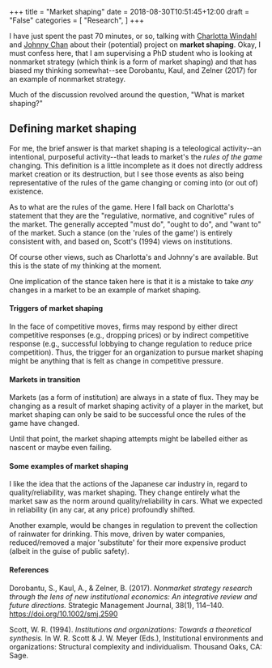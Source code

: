 +++
title = "Market shaping"
date = 2018-08-30T10:51:45+12:00
draft = "False"
categories = [ 
	"Research", 
	]
+++

I have just spent the past 70 minutes, or so, talking with [Charlotta
Windahl](https://scholar.google.com/citations?user=OZ-0drUAAAAJ) and
[Johnny Chan](https://scholar.google.com/citations?user=b5k1364AAAAJ)
about their (potential) project on **market shaping**. Okay, I must
confess here, that I am supervising a PhD student who is looking at
nonmarket strategy (which think is a form of market shaping) and that
has biased my thinking somewhat--see Dorobantu, Kaul, and Zelner
(2017) for an example of nonmarket strategy.

Much of the discussion revolved around the question, "What is market
shaping?"

## Defining market shaping

For me, the brief answer is that market shaping is a teleological
activity--an intentional, purposeful activity--that leads to market's
the *rules of the game* changing. This definition is a little
incomplete as it does not directly address market creation or its
destruction, but I see those events as also being representative of
the rules of the game changing or coming into (or out of) existence.

As to what are the rules of the game. Here I fall back on Charlotta's
statement that they are the "regulative, normative, and cognitive"
rules of the market. The generally accepted "must do", "ought to do",
and "want to" of the market. Such a stance (on the 'rules of the
game') is entirely consistent with, and based on, Scott's (1994) views
on institutions.

Of course other views, such as Charlotta's and Johnny's are available.
But this is the state of my thinking at the moment.

One implication of the stance taken here is that it is a mistake to
take *any* changes in a market to be an example of market shaping. 

#### Triggers of market shaping

In the face of competitive moves, firms may respond by either direct
competitive responses (e.g., dropping prices) or by indirect
competitive response (e.g., successful lobbying to change regulation
to reduce price competition). Thus, the trigger for an organization to
pursue market shaping might be anything that is felt as change in
competitive pressure.

#### Markets in transition

Markets (as a form of institution) are always in a state of flux. They
may be changing as a result of market shaping activity of a player in
the market, but market shaping can only be said to be successful once
the rules of the game have changed.

Until that point, the market shaping attempts might be labelled either
as nascent or maybe even failing.

#### Some examples of market shaping

I like the idea that the actions of the Japanese car industry in,
regard to quality/reliability, was market shaping. They change
entirely what the market saw as the norm around quality/reliability in
cars. What we expected in reliability (in any car, at any price)
profoundly shifted.

Another example, would be changes in regulation to prevent the
collection of rainwater for drinking. This move, driven by water
companies, reduced/removed a major 'substitute' for their more
expensive product (albeit in the guise of public safety).


#### References

Dorobantu, S., Kaul, A., & Zelner, B. (2017). *Nonmarket strategy
research through the lens of new institutional economics: An
integrative review and future directions.* Strategic Management
Journal, 38(1), 114–140. https://doi.org/10.1002/smj.2590


Scott, W. R. (1994). *Institutions and organizations: Towards a
theoretical synthesis.* In W. R. Scott & J. W. Meyer (Eds.),
Institutional environments and organizations: Structural complexity
and individualism. Thousand Oaks, CA: Sage.
